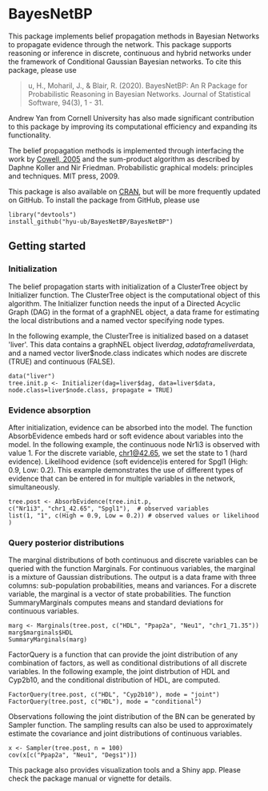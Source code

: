 # BayesNetBP

This package implements belief propagation methods in Bayesian Networks to propagate evidence through the network. This package supports reasoning or inference in discrete, continuous and hybrid networks under the framework of Conditional Gaussian Bayesian networks. To cite this package, please use

>u, H., Moharil, J., & Blair, R. (2020). BayesNetBP: An R Package for Probabilistic Reasoning in Bayesian Networks. Journal of Statistical Software, 94(3), 1 - 31.

Andrew Yan from Cornell University has also made significant contribution to this package by improving its computational efficiency and expanding its functionality.

The belief propagation methods is implemented through interfacing the work by [Cowell, 2005](http://www.jmlr.org/papers/volume6/cowell05a/cowell05a.pdf) and the sum-product algorithm as described by Daphne Koller and Nir Friedman. Probabilistic graphical models: principles and techniques. MIT press, 2009.

This package is also available on [CRAN](https://cran.r-project.org/package=BayesNetBP), but will be more frequently updated on GitHub. To install the package from GitHub, please use

```{r, eval=FALSE}
library("devtools")
install_github("hyu-ub/BayesNetBP/BayesNetBP")
```
## Getting started

### Initialization
The belief propagation starts with initialization of a ClusterTree object by Initializer function. The ClusterTree object is the computational object of this algorithm. The Initializer function needs the input of a Directed Acyclic Graph (DAG) in the format of a graphNEL object, a data frame for estimating the local distributions and a named vector specifying node types. 

In the following example, the ClusterTree is initialized based on a dataset 'liver'. This data contains a graphNEL object liver$dag, a data frame liver$data, and a named vector liver$node.class indicates which nodes are discrete (TRUE) and continuous (FALSE).

```{r, eval=FALSE}
data("liver")
tree.init.p <- Initializer(dag=liver$dag, data=liver$data, node.class=liver$node.class, propagate = TRUE)
```

### Evidence absorption

After initialization, evidence can be absorbed into the model. The function AbsorbEvidence embeds hard or soft evidence about variables into the model. In the following example, the continuous node Nr1i3 is observed with value 1. For the discrete variable, chr1@42.65, we set the state to 1 (hard evidence). Likelihood evidence (soft evidence)is entered for Spgl1 (High: 0.9, Low: 0.2). This example demonstrates the use of different types of evidence that can be entered in for multiple variables in the network, simultaneously.

```{r, eval=FALSE}
tree.post <- AbsorbEvidence(tree.init.p, 
c("Nr1i3", "chr1_42.65", "Spgl1"),  # observed variables
list(1, "1", c(High = 0.9, Low = 0.2)) # observed values or likelihood
)
```

### Query posterior distributions

The marginal distributions of both continuous and discrete variables can be queried with the function Marginals. For continuous variables, the marginal is a mixture of Gaussian distributions. The output is a data frame with three columns: sub-population probabilities, means and variances. For a discrete variable, the marginal is a vector of state probabilities. The function SummaryMarginals computes means and standard deviations for continuous variables.

```{r, eval=FALSE}
marg <- Marginals(tree.post, c("HDL", "Ppap2a", "Neu1", "chr1_71.35"))
marg$marginals$HDL
SummaryMarginals(marg)
```
FactorQuery is a function that can provide the joint distribution of any combination of factors, as well as conditional distributions of all discrete variables. In the following example, the joint distrbution of HDL and Cyp2b10, and the conditional distribution of HDL, are computed.

```{r, eval=FALSE}
FactorQuery(tree.post, c("HDL", "Cyp2b10"), mode = "joint")
FactorQuery(tree.post, c("HDL"), mode = "conditional")
```

Observations following the joint distribution of the BN can be generated by Sampler function. The sampling results can also be used to approximately estimate the covariance and joint distributions of continuous variables.

```{r, eval=FALSE}
x <- Sampler(tree.post, n = 100)
cov(x[c("Ppap2a", "Neu1", "Degs1")])
```

This package also provides visualization tools and a Shiny app. Please check the package manual or vignette for details.
